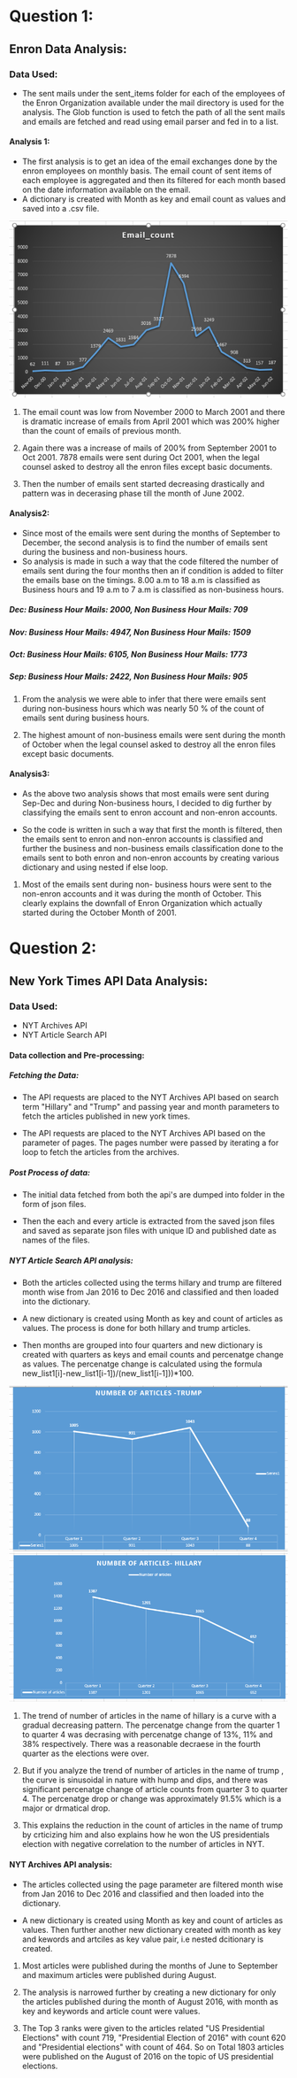 
# Question 1:

## Enron Data Analysis:

### Data Used:
* The sent mails under the sent_items folder for each of the employees of the Enron Organization available under the mail directory is used for the analysis. The Glob function is used to fetch the path of all the sent mails and emails are fetched and read using email parser and fed in to a list.

#### Analysis 1:
* The first analysis is to get an idea of the email exchanges done by the enron employees on monthly basis. The email count of sent items of each employee is aggregated and then its filtered for each month based on the date information available on the email.
* A dictionary is created with Month as key and email count as values and saved into a .csv file.

<img src="Data2/analysis1.png"/>

1) The email count was low from November 2000 to March 2001 and there is dramatic increase of emails from April 2001 which was 200% higher than the count of emails of previous month.

2) Again there was a increase of mails of 200% from September 2001 to Oct 2001.  7878 emails were sent during Oct 2001, when the legal counsel asked to destroy all the enron files except basic documents.

3) Then the number of emails sent started decreasing drastically and pattern was in decerasing phase till the month of June 2002.


#### Analysis2:
* Since most of the emails were sent during the months of September to December, the second analysis is to find the number of emails sent during the business and non-business hours.
* So analysis is made in such a way that the code filtered the number of emails sent during the four months then an if condition is added to filter the emails base on the timings. 8.00 a.m to 18 a.m is classified as Business hours and 19 a.m to 7 a.m is classified as non-business hours.

##### Dec: Business Hour Mails: 2000, Non Business Hour Mails: 709
##### Nov: Business Hour Mails: 4947, Non Business Hour Mails: 1509
##### Oct: Business Hour Mails: 6105, Non Business Hour Mails: 1773
##### Sep: Business Hour Mails: 2422, Non Business Hour Mails: 905

1) From the analysis we were able to infer that there were emails sent during non-business hours which was nearly 50 % of the count of emails sent during business hours.

2) The highest amount of non-business emails were sent during the month of October when the legal counsel asked to destroy all the enron files except basic documents.

#### Analysis3:
* As the above two analysis shows that most emails were sent during Sep-Dec and during Non-business hours, I decided to dig further by classifying the emails sent to enron account and non-enron accounts.

* So the code is written in such a way that first the month is filtered, then the emails sent to enron and non-enron accounts is classified and further the business and non-business emails classification done to the emails sent to both enron and non-enron accounts by creating various dictionary and using nested if else loop.

1) Most of the emails sent during non- business hours were sent to the non-enron accounts and it was during the month of October. This clearly explains the downfall of Enron Organization which actually started during the October Month of 2001.




# Question 2:

## New York Times API Data Analysis:

### Data Used:
* NYT Archives API
* NYT Article Search API

#### Data collection and Pre-processing:

##### Fetching the Data:

* The API requests are placed to the NYT Archives API based on search term "Hillary" and "Trump" and passing year and month parameters to fetch the articles published in new york times.

* The API requests are placed to the NYT Archives API based on the parameter of pages. The pages number were passed by iterating a for loop to fetch the articles from the archives. 


##### Post Process of data:

* The initial data fetched from both the api's are dumped into folder in the form of json files.

* Then the each and every article is extracted from the saved json files and saved as separate json files with unique ID and published date as names of the files.


##### NYT Article Search API analysis:

* Both the articles collected using the terms hillary and trump are filtered month wise from Jan 2016 to Dec 2016 and classified and then loaded into the dictionary.

* A new dictionary is created using Month as key and count of articles as values. The process is done for both hillary and trump articles.

* Then months are grouped into four quarters and new dictionary is created with quarters as keys and email counts and percenatge change as values. The percenatge change is calculated using the formula new_list1[i]-new_list1[i-1])/(new_list1[i-1]))*100.



<img src="Data2/analysis2A.png"/>
 
 

<img src="Data2/Analysis2B.png"/>


1) The trend of number of articles in the name of hillary is a curve with a gradual decreasing pattern. The percenatge change from the quarter 1 to quarter 4 was decrasing with percenatge change of 13%, 11% and 38% respectively. There was a reasonable decraese in the fourth quarter as the elections were over.

2) But if you analyze the trend of number of articles in the name of trump , the curve is sinusoidal in nature with hump and dips, and there was significant percenatge change of article counts from quarter 3 to quarter 4. The percenatge drop or change was approximately 91.5% which is a major or drmatical drop.

3) This explains the reduction in the count of articles in the name of trump by crticizing him and also explains how he won the US presidentials election with negative correlation to the number of articles in NYT.


#### NYT Archives API analysis:

* The articles collected using the page parameter are filtered month wise from Jan 2016 to Dec 2016 and classified and then loaded into the dictionary.

*  A new dictionary is created using Month as key and count of articles as values. Then further another new dictionary created with month as key and kewords and artciles as key value pair, i.e nested dcitionary is created.

1) Most articles were published during the months of June to September and maximum articles were published during August.

2) The analysis is narrowed further by creating a new dictionary for only the articles published during the month of August 2016, with month as key and keywords and article count were values.

3) The Top 3 ranks were given to the articles related "US Presidential Elections" with count 719, "Presidential Election of 2016" with count 620 and "Presidential elections" with count of 464. So on Total 1803 articles were published on the August of 2016 on the topic of US presidential elections.




